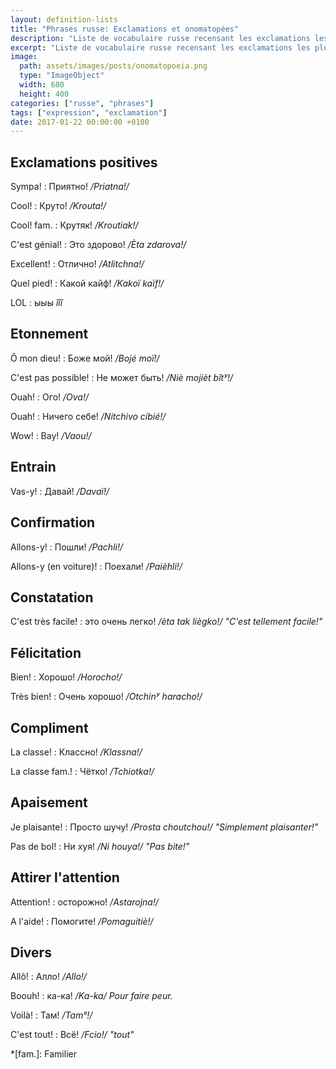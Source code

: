 ```yaml
---
layout: definition-lists
title: "Phrases russe: Exclamations et onomatopées"
description: "Liste de vocabulaire russe recensant les exclamations les plus courantes."
excerpt: "Liste de vocabulaire russe recensant les exclamations les plus courantes."
image:
  path: assets/images/posts/onomatopoeia.png
  type: "ImageObject"
  width: 600
  height: 400
categories: ["russe", "phrases"]
tags: ["expression", "exclamation"]
date: 2017-01-22 00:00:00 +0100
---
```


## Exclamations positives

Sympa!
: Приятно!
*/Priatna!/*

Cool!
: Круто!
*/Krouta!/*

Cool! fam.
: Крутяк!
*/Kroutiak!/*

C'est génial!
: Это здорово!
*/Èta zdarova!/*

Excellent!
: Отлично!
*/Atlitchna!/*

Quel pied!
: Какой кайф!
*/Kakoï kaïf!/*

LOL
: ыыы
*îîî*


## Etonnement

Ô mon dieu!
: Боже мой!
*/Bojé moï!/*

C'est pas possible!
: Не может быть!
*/Niè mojièt bîtʸ!/*

Ouah!
: Ого!
*/Ova!/*

Ouah!
: Ничего себе!
*/Nitchivo cibié!/*

Wow!
: Вау!
*/Vaou!/*


## Entrain

Vas-y!
: Давай!
*/Davaï!/*


## Confirmation

Allons-y!
: Пошли!
*/Pachli!/*

Allons-y (en voiture)!
: Поехали!
*/Paièhli!/*


## Constatation

C'est très facile!
: это очень легко!
*/èta tak liègko!/ "C'est tellement facile!"*


## Félicitation

Bien!
: Хорошо!
*/Horocho!/*

Très bien!
: Очень хорошо!
*/Otchinʸ haracho!/*


## Compliment

La classe!
: Классно!
*/Klassna!/*

La classe fam.!
: Чётко!
*/Tchiotka!/*


## Apaisement

Je plaisante!
: Просто шучу!
*/Prosta choutchou!/ "Simplement plaisanter!"*

Pas de bol!
: Ни хуя!
*/Ni houya!/ "Pas bite!"*


## Attirer l'attention

Attention!
: осторожно!
*/Astarojna!/*

A l'aide!
: Помогите!
*/Pomaguitiè!/*


## Divers

Allô!
: Алло!
*/Allo!/*

Boouh!
: ка-ка!
*/Ka-ka/ Pour faire peur.*

Voilà!
: Там!
*/Tamᵉ!/*

C'est tout!
: Всё!
*/Fcio!/ "tout"*



*[fam.]: Familier
